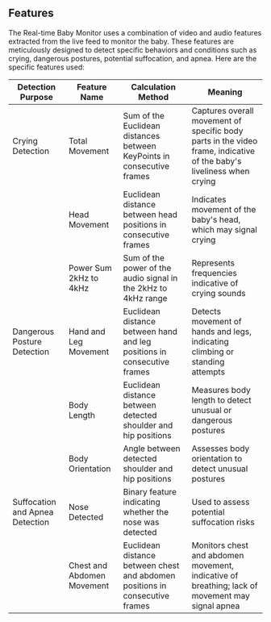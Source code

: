 ## Features
The Real-time Baby Monitor uses a combination of video and audio features extracted from the live feed to monitor the baby. These features are meticulously designed to detect specific behaviors and conditions such as crying, dangerous postures, potential suffocation, and apnea. Here are the specific features used:

| Detection Purpose          | Feature Name              | Calculation Method                                                                                                  | Meaning                                                                                             |
|----------------------------|---------------------------|---------------------------------------------------------------------------------------------------------------------|-----------------------------------------------------------------------------------------------------|
| Crying Detection           | Total Movement            | Sum of the Euclidean distances between KeyPoints in consecutive frames                                              | Captures overall movement of specific body parts in the video frame, indicative of the baby's liveliness when crying       |
|                            | Head Movement             | Euclidean distance between head positions in consecutive frames                               | Indicates movement of the baby's head, which may signal crying                                      |
|                            | Power Sum 2kHz to 4kHz    | Sum of the power of the audio signal in the 2kHz to 4kHz range                                                      | Represents frequencies indicative of crying sounds                                                  |
| Dangerous Posture Detection| Hand and Leg Movement     | Euclidean distance between hand and leg positions in consecutive frames                       | Detects movement of hands and legs, indicating climbing or standing attempts                        |
|                            | Body Length               | Euclidean distance between detected shoulder and hip positions                                                      | Measures body length to detect unusual or dangerous postures                                        |
|                            | Body Orientation          | Angle between detected shoulder and hip positions                                                                   | Assesses body orientation to detect unusual postures                                                |
| Suffocation and Apnea Detection | Nose Detected         | Binary feature indicating whether the nose was detected                                                             | Used to assess potential suffocation risks                                                          |
|                            | Chest and Abdomen Movement | Euclidean distance between chest and abdomen positions in consecutive frames                  | Monitors chest and abdomen movement, indicative of breathing; lack of movement may signal apnea     |
